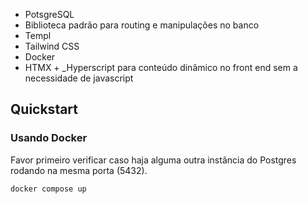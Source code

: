 
- PotsgreSQL
- Biblioteca padrão para routing e manipulações no banco
- Templ
- Tailwind CSS
- Docker
- HTMX + _Hyperscript para conteúdo dinâmico no front end sem a necessidade de javascript

## Quickstart
### Usando Docker
Favor primeiro verificar caso haja alguma outra instância do Postgres rodando na mesma porta (5432).
```sh
docker compose up
```
